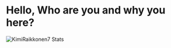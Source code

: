 # Hello, Who are you and why you here?

#### 
![KimiRaikkonen7 Stats](https://github-readme-stats.vercel.app/api?username=KimiRaikkonen7&theme=tokyonight&show_icons=true)
<!---
deanaltha/deanaltha is a ✨ special ✨ repository because its `README.md` (this file) appears on your GitHub profile.
You can click the Preview link to take a look at your changes.
--->
